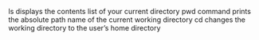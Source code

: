 ls displays the contents list of your current directory
pwd command prints the absolute path name of the current working directory
cd changes the working directory to the user’s home directory
